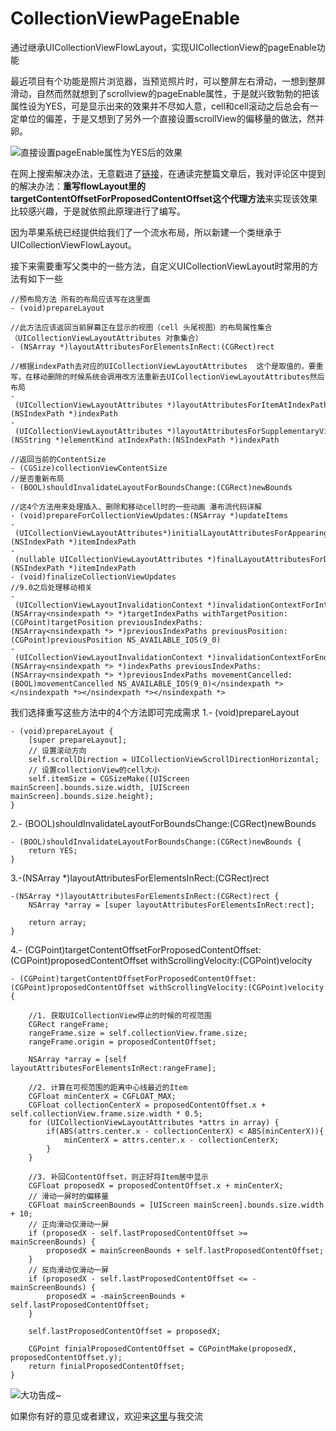 # CollectionViewPageEnable
通过继承UICollectionViewFlowLayout，实现UICollectionView的pageEnable功能

最近项目有个功能是照片浏览器，当预览照片时，可以整屏左右滑动，一想到整屏滑动，自然而然就想到了scrollview的pageEnable属性，于是就兴致勃勃的把该属性设为YES，可是显示出来的效果并不尽如人意，cell和cell滚动之后总会有一定单位的偏差，于是又想到了另外一个直接设置scrollView的偏移量的做法，然并卵。

![直接设置pageEnable属性为YES后的效果](https://upload-images.jianshu.io/upload_images/2172432-8385c3b38440b7c8.gif?imageMogr2/auto-orient/strip)


 在网上搜索解决办法，无意戳进了[链接](https://www.jianshu.com/p/8de72cb2aae5)，在通读完整篇文章后，我对评论区中提到的解决办法：**重写flowLayout里的targetContentOffsetForProposedContentOffset这个代理方法**来实现该效果比较感兴趣，于是就依照此原理进行了编写。

因为苹果系统已经提供给我们了一个流水布局，所以新建一个类继承于UICollectionViewFlowLayout。

 接下来需要重写父类中的一些方法，自定义UICollectionViewLayout时常用的方法有如下一些
```
//预布局方法 所有的布局应该写在这里面
- (void)prepareLayout
 
//此方法应该返回当前屏幕正在显示的视图（cell 头尾视图）的布局属性集合（UICollectionViewLayoutAttributes 对象集合）
- (NSArray *)layoutAttributesForElementsInRect:(CGRect)rect
 
//根据indexPath去对应的UICollectionViewLayoutAttributes  这个是取值的，要重写，在移动删除的时候系统会调用改方法重新去UICollectionViewLayoutAttributes然后布局
- (UICollectionViewLayoutAttributes *)layoutAttributesForItemAtIndexPath:(NSIndexPath *)indexPath
- (UICollectionViewLayoutAttributes *)layoutAttributesForSupplementaryViewOfKind:(NSString *)elementKind atIndexPath:(NSIndexPath *)indexPath
 
//返回当前的ContentSize
- (CGSize)collectionViewContentSize
//是否重新布局 
- (BOOL)shouldInvalidateLayoutForBoundsChange:(CGRect)newBounds
 
//这4个方法用来处理插入、删除和移动cell时的一些动画 瀑布流代码详解
- (void)prepareForCollectionViewUpdates:(NSArray *)updateItems
- (UICollectionViewLayoutAttributes*)initialLayoutAttributesForAppearingItemAtIndexPath:(NSIndexPath *)itemIndexPath
- (nullable UICollectionViewLayoutAttributes *)finalLayoutAttributesForDisappearingItemAtIndexPath:(NSIndexPath *)itemIndexPath
- (void)finalizeCollectionViewUpdates
//9.0之后处理移动相关
- (UICollectionViewLayoutInvalidationContext *)invalidationContextForInteractivelyMovingItems:(NSArray<nsindexpath *> *)targetIndexPaths withTargetPosition:(CGPoint)targetPosition previousIndexPaths:(NSArray<nsindexpath *> *)previousIndexPaths previousPosition:(CGPoint)previousPosition NS_AVAILABLE_IOS(9_0)
- (UICollectionViewLayoutInvalidationContext *)invalidationContextForEndingInteractiveMovementOfItemsToFinalIndexPaths:(NSArray<nsindexpath *> *)indexPaths previousIndexPaths:(NSArray<nsindexpath *> *)previousIndexPaths movementCancelled:(BOOL)movementCancelled NS_AVAILABLE_IOS(9_0)</nsindexpath *></nsindexpath *></nsindexpath *></nsindexpath *>
```

我们选择重写这些方法中的4个方法即可完成需求
1.- (void)prepareLayout
```
- (void)prepareLayout {
    [super prepareLayout];
    // 设置滚动方向
    self.scrollDirection = UICollectionViewScrollDirectionHorizontal;
    // 设置collectionView的cell大小
    self.itemSize = CGSizeMake([UIScreen mainScreen].bounds.size.width, [UIScreen mainScreen].bounds.size.height);
}
```

2.- (BOOL)shouldInvalidateLayoutForBoundsChange:(CGRect)newBounds
```
- (BOOL)shouldInvalidateLayoutForBoundsChange:(CGRect)newBounds {
    return YES;
}
```

3.-(NSArray *)layoutAttributesForElementsInRect:(CGRect)rect
```
-(NSArray *)layoutAttributesForElementsInRect:(CGRect)rect {
    NSArray *array = [super layoutAttributesForElementsInRect:rect];
    
    return array;
}
```

4.- (CGPoint)targetContentOffsetForProposedContentOffset:(CGPoint)proposedContentOffset withScrollingVelocity:(CGPoint)velocity
```
- (CGPoint)targetContentOffsetForProposedContentOffset:(CGPoint)proposedContentOffset withScrollingVelocity:(CGPoint)velocity {
    
    //1. 获取UICollectionView停止的时候的可视范围
    CGRect rangeFrame;
    rangeFrame.size = self.collectionView.frame.size;
    rangeFrame.origin = proposedContentOffset;
    
    NSArray *array = [self layoutAttributesForElementsInRect:rangeFrame];
    
    //2. 计算在可视范围的距离中心线最近的Item
    CGFloat minCenterX = CGFLOAT_MAX;
    CGFloat collectionCenterX = proposedContentOffset.x + self.collectionView.frame.size.width * 0.5;
    for (UICollectionViewLayoutAttributes *attrs in array) {
        if(ABS(attrs.center.x - collectionCenterX) < ABS(minCenterX)){
            minCenterX = attrs.center.x - collectionCenterX;
        }
    }
    
    //3. 补回ContentOffset，则正好将Item居中显示
    CGFloat proposedX = proposedContentOffset.x + minCenterX;
    // 滑动一屏时的偏移量
    CGFloat mainScreenBounds = [UIScreen mainScreen].bounds.size.width + 10;
    // 正向滑动仅滑动一屏
    if (proposedX - self.lastProposedContentOffset >= mainScreenBounds) {
        proposedX = mainScreenBounds + self.lastProposedContentOffset;
    }
    // 反向滑动仅滑动一屏
    if (proposedX - self.lastProposedContentOffset <= -mainScreenBounds) {
        proposedX = -mainScreenBounds + self.lastProposedContentOffset;
    }
    
    self.lastProposedContentOffset = proposedX;
    
    CGPoint finialProposedContentOffset = CGPointMake(proposedX, proposedContentOffset.y);
    return finialProposedContentOffset;
}
```

![大功告成~](https://upload-images.jianshu.io/upload_images/2172432-a996282978cb90ac.gif?imageMogr2/auto-orient/strip)

如果你有好的意见或者建议，欢迎来[这里](https://www.jianshu.com/p/db9d31aba2e8)与我交流
